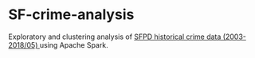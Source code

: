 # SF-crime-analysis
Exploratory and clustering analysis of [SFPD historical crime data (2003-2018/05)
](https://data.sfgov.org/Public-Safety/Police-Department-Incident-Reports-Historical-2003/tmnf-yvry) using Apache Spark.
